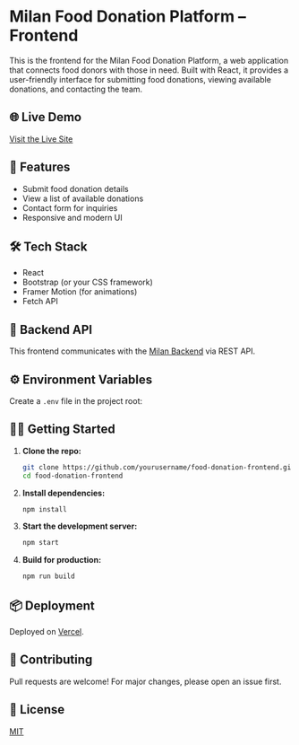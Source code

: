 # Milan Food Donation Platform – Frontend

This is the frontend for the Milan Food Donation Platform, a web application that connects food donors with those in need. Built with React, it provides a user-friendly interface for submitting food donations, viewing available donations, and contacting the team.

## 🌐 Live Demo

[Visit the Live Site](food-donation-frontend-navy.vercel.app)

## 🚀 Features

- Submit food donation details
- View a list of available donations
- Contact form for inquiries
- Responsive and modern UI

## 🛠️ Tech Stack

- React
- Bootstrap (or your CSS framework)
- Framer Motion (for animations)
- Fetch API

## 🔗 Backend API

This frontend communicates with the [Milan Backend](https://milan-backend.onrender.com) via REST API.

## ⚙️ Environment Variables

Create a `.env` file in the project root:


## 🧑‍💻 Getting Started

1. **Clone the repo:**
   ```bash
   git clone https://github.com/yourusername/food-donation-frontend.git
   cd food-donation-frontend
   ```

2. **Install dependencies:**
   ```bash
   npm install
   ```

3. **Start the development server:**
   ```bash
   npm start
   ```

4. **Build for production:**
   ```bash
   npm run build
   ```

## 📦 Deployment

Deployed on [Vercel](https://vercel.com/).

## 🤝 Contributing

Pull requests are welcome! For major changes, please open an issue first.

## 📄 License

[MIT](LICENSE)